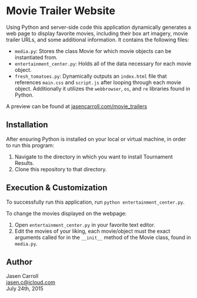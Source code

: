 # Movie Trailer Website

Using Python and server-side code this application dynamically generates a web page to display favorite movies, including their box art imagery, movie trailer URLs, and some additional information. It contains the following files:

* `media.py`: Stores the class Movie for which movie objects can be instantiated from.
* `entertainment_center.py`: Holds all of the data necessary for each movie object.
* `fresh_tomatoes.py`: Dynamically outputs an `index.html` file that references `main.css` and `script.js` after looping through each movie object. Additionally it utilizes the `webbrowser`, `os`, and `re` libraries found in Python.

A preview can be found at [jasencarroll.com/movie_trailers](http://www.jasencarroll.com/movie_trailers/)


## Installation

After ensuring Python is installed on your local or virtual machine, in order to run this program:

1. Navigate to the directory in which you want to install Tournament Results.
2. Clone this repository to that directory.

## Execution & Customization

To successfully run this application, run `python entertainment_center.py`.

To change the movies displayed on the webpage:

1. Open `entertainment_center.py` in your favorite text editor.
2. Edit the movies of your liking, each movie/object must the exact arguments called for in the `__init__` method of the Movie class, found in `media.py`.

## Author

Jasen Carroll  
jasen.c@icloud.com  
July 24th, 2015
